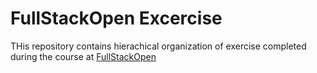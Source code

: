 # FullStackOpen Excercise
THis repository contains hierachical organization of exercise completed during the course at [FullStackOpen](https://fullstackopen.com/en/)

